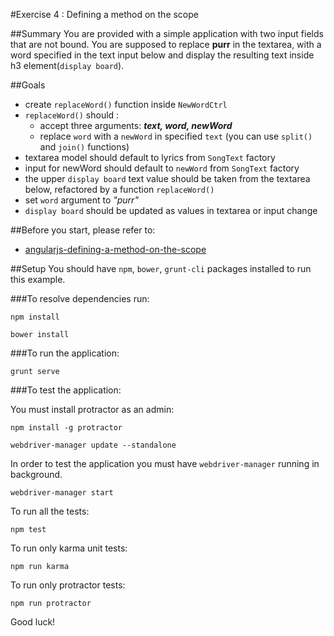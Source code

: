 #Exercise 4 : Defining a method on the scope

##Summary
You are provided with a simple application with two input fields that are not bound. You are supposed to replace **purr** 
in the textarea, with a word specified in the text input below and display the resulting text inside h3 element(`display board`).

##Goals

* create `replaceWord()` function inside `NewWordCtrl` 
* `replaceWord()` should :
    * accept three arguments: ***text, word, newWord*** 
    * replace `word` with a `newWord` in specified `text` (you can use `split()` and `join()` functions)
* textarea model should default to lyrics from `SongText` factory
* input for newWord should default to `newWord` from `SongText` factory 
* the upper `display board` text value should be taken from the textarea below, refactored by a function `replaceWord()` 
* set `word` argument to *"purr"*
* `display board` should be updated as values in textarea or input change

##Before you start, please refer to:
* [angularjs-defining-a-method-on-the-scope](https://egghead.io/lessons/angularjs-defining-a-method-on-the-scope)

##Setup
 You should have `npm`, `bower`, `grunt-cli`  packages installed to run this example.
 
###To resolve dependencies run:

```
npm install
```

```
bower install
```

###To run the application:

```
grunt serve
```

###To test the application:

You must install protractor as an admin: 

```
npm install -g protractor
```

```
webdriver-manager update --standalone
```
        
In order to test the application you must have `webdriver-manager` running in background.

```
webdriver-manager start
```

To run all the tests:

```
npm test
```

To run only karma unit tests:

```
npm run karma
```
To run only protractor tests:

```
npm run protractor
```

Good luck!

